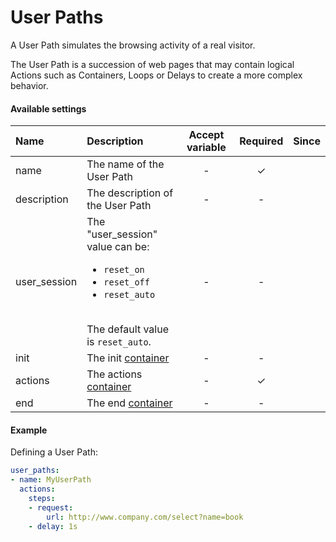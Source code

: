 # User Paths
A User Path simulates the browsing activity of a real visitor.

The User Path is a succession of web pages that may contain logical Actions such as Containers, Loops or Delays to create a more complex behavior.

#### Available settings

| Name         | Description                                                                                                                                                | Accept variable | Required           | Since |
|:------------ |:---------------------------------------------------------------------------------------------------------------------------------------------------------- |:---------------:|:------------------:|:-----:|
| name         | The name of the User Path                                                                                                                                  | -               | &#x2713;           |       |
| description  | The description of the User Path                                                                                                                           | -               | -                  |       |
| user_session | The "user_session" value can be: <ul><li>`reset_on`</li><li>`reset_off`</li><li>`reset_auto`</li></ul></br>The default value is `reset_auto`. | -               | -                  |       |
| init         | The init [container](container.md)                                                                                                                         | -               | -                  |       |
| actions      | The actions [container](container.md)                                                                                                                      | -               | &#x2713;           |       |
| end          | The end [container](container.md)                                                                                                                          | -               | -                  |       |

#### Example
Defining a User Path:
```yaml
user_paths:
- name: MyUserPath
  actions:
    steps:
    - request:
        url: http://www.company.com/select?name=book
    - delay: 1s
```
